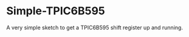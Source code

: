 Simple-TPIC6B595
================

A very simple sketch to get a TPIC6B595 shift register up and running.
